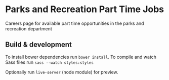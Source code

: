 # Parks and Recreation Part Time Jobs

Careers page for available part time opportunities in the parks and recreation department

## Build & development

To install bower dependencies run `bower install`. To compile and watch Sass files run `sass --watch styles:styles`

Optionally run `live-server` (node module) for preview.